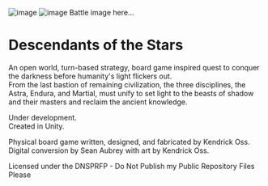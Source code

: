 ![image](https://user-images.githubusercontent.com/22190742/97253557-20c92400-17e3-11eb-9440-413a1746f370.png)
![image](https://user-images.githubusercontent.com/22190742/97254008-d8f6cc80-17e3-11eb-91f9-c26e3fdc889f.png)
Battle image here...  

# Descendants of the Stars
An open world, turn-based strategy, board game inspired quest to conquer the darkness before humanity's light flickers out.  
From the last bastion of remaining civilization, the three disciplines, the Astra, Endura, and Martial, must unify to set light to the beasts of shadow and their masters and reclaim the ancient knowledge.

Under development.  
Created in Unity. 
  
  
Physical board game written, designed, and fabricated by Kendrick Oss.  
Digital conversion by Sean Aubrey with art by Kendrick Oss.

Licensed under the DNSPRFP - Do Not Publish my Public Repository Files Please
